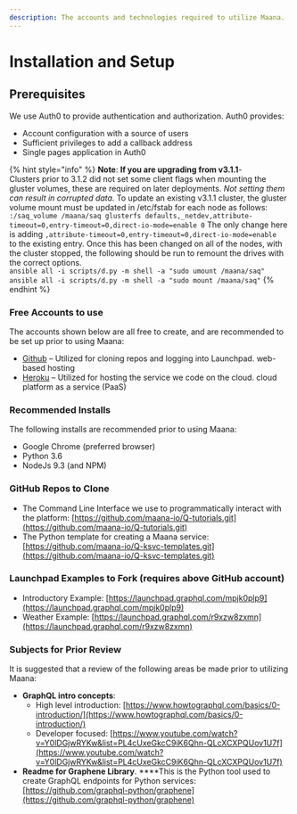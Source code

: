 ```yaml
---
description: The accounts and technologies required to utilize Maana.
---
```


# Installation and Setup

## Prerequisites

We use Auth0 to provide authentication and authorization.  Auth0 provides:

* Account configuration with a source of users
* Sufficient privileges to add a callback address
* Single pages application in Auth0

{% hint style="info" %}
**Note**:  **If you are upgrading from v3.1.1**-  
Clusters prior to 3.1.2 did not set some client flags when mounting the gluster volumes, these are required on later deployments. _Not setting them can result in corrupted data._ To update an existing v3.1.1 cluster, the gluster volume mount must be updated in /etc/fstab for each node as follows:  
`:/saq_volume /maana/saq glusterfs defaults,_netdev,attribute-timeout=0,entry-timeout=0,direct-io-mode=enable 0` The only change here is adding `,attribute-timeout=0,entry-timeout=0,direct-io-mode=enable`   
to the existing entry. Once this has been changed on all of the nodes, with the cluster stopped, the following should be run to remount the drives with the correct options.  
`ansible all -i scripts/d.py -m shell -a "sudo umount /maana/saq"   
ansible all -i scripts/d.py -m shell -a "sudo mount /maana/saq"`
{% endhint %}

### Free Accounts to use

The accounts shown below are all free to create, and are recommended to be set up prior to using Maana:

* [Github](https://github.com/) – Utilized for cloning repos and logging into Launchpad. web-based hosting
* [Heroku](https://signup.heroku.com/) – Utilized for hosting the service we code on the cloud.  cloud platform as a service \(PaaS\)

### Recommended Installs

The following installs are recommended prior to using Maana:

* Google Chrome \(preferred browser\)
* Python 3.6
* NodeJs 9.3 \(and NPM\)

### GitHub Repos to Clone

* The Command Line Interface we use to programmatically interact with the platform: [https://github.com/maana-io/Q-tutorials.git](https://github.com/maana-io/Q-tutorials.git)
* The Python template for creating a Maana service: [https://github.com/maana-io/Q-ksvc-templates.git](https://github.com/maana-io/Q-ksvc-templates.git)

### Launchpad Examples to Fork \(requires above GitHub account\)

* Introductory Example: [https://launchpad.graphql.com/mpjk0plp9](https://launchpad.graphql.com/mpjk0plp9)
* Weather Example:  [https://launchpad.graphql.com/r9xzw8zxmn](https://launchpad.graphql.com/r9xzw8zxmn)

### Subjects for Prior Review

It is suggested that a review of the following areas be made prior to utilizing Maana: 

* **GraphQL intro concepts**:
  * High level introduction: [https://www.howtographql.com/basics/0-introduction/](https://www.howtographql.com/basics/0-introduction/)
  * Developer focused: [https://www.youtube.com/watch?v=Y0lDGjwRYKw&list=PL4cUxeGkcC9iK6Qhn-QLcXCXPQUov1U7f](https://www.youtube.com/watch?v=Y0lDGjwRYKw&list=PL4cUxeGkcC9iK6Qhn-QLcXCXPQUov1U7f)
* **Readme for Graphene Library**.  ****This is the Python tool used to create GraphQL endpoints for Python services: [https://github.com/graphql-python/graphene](https://github.com/graphql-python/graphene)

## 

